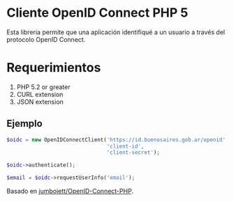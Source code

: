 Cliente OpenID Connect PHP 5
============================
Esta libreria permite que una aplicación identifiqué a un usuario a través del protocolo OpenID Connect.

# Requerimientos
 1. PHP 5.2 or greater 
 2. CURL extension
 3. JSON extension

## Ejemplo

```php
$oidc = new OpenIDConnectClient('https://id.buenosaires.gob.ar/openid',
                                'client-id',
                                'client-secret');

$oidc->authenticate();

$email = $oidc->requestUserInfo('email');
```

Basado en [jumbojett/OpenID-Connect-PHP](https://github.com/jumbojett/OpenID-Connect-PHP).
